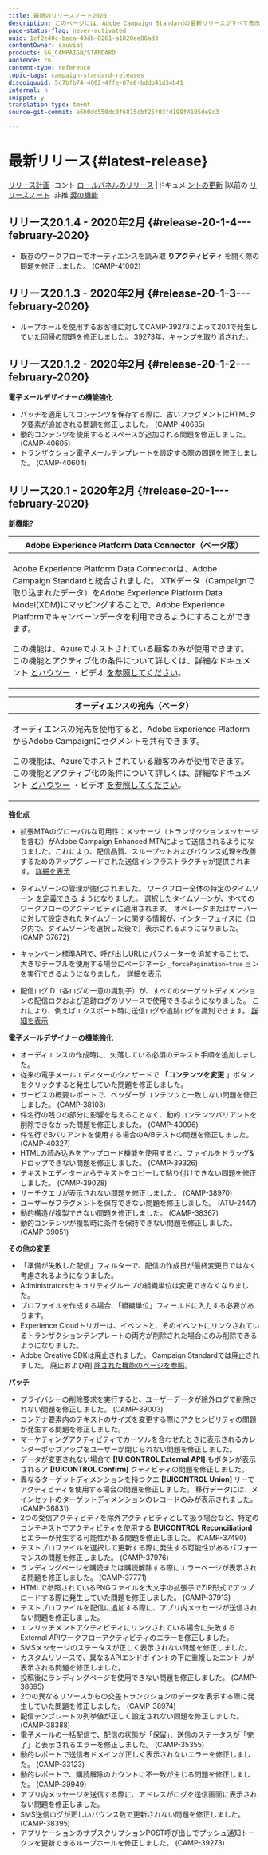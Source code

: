 ```yaml
---
title: 最新のリリースノート2020
description: このページには、Adobe Campaign Standardの最新リリースがすべて表示されます。
page-status-flag: never-activated
uuid: 1cf2e40c-beca-43db-8261-a1820ee86ad3
contentOwner: sauviat
products: SG_CAMPAIGN/STANDARD
audience: rn
content-type: reference
topic-tags: campaign-standard-releases
discoiquuid: 5c7bfb74-4002-4ffe-87e8-bddb41d34b41
internal: n
snippet: y
translation-type: tm+mt
source-git-commit: a6b0dd550dc0f6815cbf25f03fd199f4105de9c3

---
```



# 最新リリース{#latest-release}

[リリース計画](https://helpx.adobe.com/campaign/kb/acs-release-planning.html) |コント [ロールパネルのリリース](https://docs.adobe.com/content/help/en/control-panel/using/release-notes.html) |ドキュメ [ントの更新](../../rn/using/documentation-updates.md) |以前の [リリースノート](../../rn/using/release-notes-2019.md) |非推 [奨の機能](https://helpx.adobe.com/campaign/kb/acs-deprecated-and-removed-features.html)

## リリース20.1.4 - 2020年2月 {#release-20-1-4---february-2020}

* 既存のワークフローでオーディエンスを読み取 **りアクティビティ** を開く際の問題を修正しました。 (CAMP-41002)

## リリース20.1.3 - 2020年2月 {#release-20-1-3---february-2020}

* ループホールを使用するお客様に対してCAMP-39273によって20.1で発生していた回帰の問題を修正しました。 39273年、キャンプを取り消された。

## リリース20.1.2 - 2020年2月 {#release-20-1-2---february-2020}

**電子メールデザイナーの機能強化**

* パッチを適用してコンテンツを保存する際に、古いフラグメントにHTMLタグ要素が追加される問題を修正しました。 (CAMP-40685)
* 動的コンテンツを使用するとスペースが追加される問題を修正しました。 (CAMP-40605)
* トランザクション電子メールテンプレートを設定する際の問題を修正しました。 (CAMP-40604)

## リリース20.1 - 2020年2月 {#release-20-1---february-2020}

**新機能?**


<table> 
 <thead> 
  <tr> 
   <th> <strong>Adobe Experience Platform Data Connector（ベータ版）</strong><br /> </th> 
  </tr> 
 </thead> 
 <tbody> 
  <tr> 
   <td> <p>Adobe Experience Platform Data Connectorは、Adobe Campaign Standardと統合されました。 XTKデータ（Campaignで取り込まれたデータ）をAdobe Experience Platform Data Model(XDM)にマッピングすることで、Adobe Experience Platformでキャンペーンデータを利用できるようにすることができます。 </p>
    <p>この機能は、Azureでホストされている顧客のみが使用できます。 この機能とアクティブ化の条件について詳しくは、詳細なドキュメント <a href="../../administration/using/aep-about-data-connector.md">とハウツー</a> ・ビデオ <a href="https://docs.adobe.com/content/help/en/campaign-learn/campaign-standard-tutorials/administrating/adobe-experience-platform-data-connector/understanding-the-adobe-experience-platform-data-connector.html">を参照してください</a>。</p>
   </td> 
  </tr> 
 </tbody> 
</table>

<table> 
 <thead> 
  <tr> 
   <th> <strong>オーディエンスの宛先（ベータ） </strong><br /> </th> 
  </tr> 
 </thead> 
 <tbody> 
  <tr> 
   <td> <p>オーディエンスの宛先を使用すると、Adobe Experience PlatformからAdobe Campaignにセグメントを共有できます。</p>
    <p>この機能は、Azureでホストされている顧客のみが使用できます。 この機能とアクティブ化の条件について詳しくは、詳細なドキュメント <a href="../../audiences/using/aep-about-audience-destinations-service.md">とハウツー</a> ・ビデオ <a href="https://docs.adobe.com/content/help/en/campaign-learn/campaign-standard-tutorials/profiles-and-audiences/audience-destinations/audience-destinations-overview.html">を参照してください</a>。 </p>
   </td> 
  </tr> 
 </tbody> 
</table>

**強化点**

* 拡張MTAのグローバルな可用性：メッセージ（トランザクションメッセージを含む）がAdobe Campaign Enhanced MTAによって送信されるようになりました。これにより、配信品質、スループットおよびバウンス処理を改善するためのアップグレードされた送信インフラストラクチャが提供されます。 [詳細を表示](https://helpx.adobe.com/campaign/kb/campaign-enhanced-mta.html)

* タイムゾーンの管理が強化されました。 ワークフロー全体の特定のタイムゾーン [を定義できる](../../automating/using/building-a-workflow.md) ようになりました。 選択したタイムゾーンが、すべてのワークフローのアクティビティに適用されます。 オペレータまたはサーバーに対して設定されたタイムゾーンに関する情報が、インターフェイスに（ログ内で、タイムゾーンを選択した後で）表示されるようになりました。 (CAMP-37672)

* キャンペーン標準APIで、呼び出しURLにパラメーターを追加することで、大きなテーブルを使用する場合にページネーシ `_forcePagination=true` ョンを実行できるようになりました。 [詳細を表示](../../api/using/pagination.md)

* 配信ログID（各ログの一意の識別子）が、すべてのターゲットディメンションの配信ログおよび追跡ログのリソースで使用できるようになりました。 これにより、例えばエクスポート時に送信ログや追跡ログを識別できます。 [詳細を表示](../../automating/using/exporting-logs.md)

**電子メールデザイナーの機能強化**

* オーディエンスの作成時に、欠落している必須のテキスト手順を追加しました。
* 従来の電子メールエディターのウィザードで **「コンテンツを変更** 」ボタンをクリックすると発生していた問題を修正しました。
* サービスの概要レポートで、ヘッダーがコンテンツと一致しない問題を修正しました。 (CAMP-38103)
* 件名行の残りの部分に影響を与えることなく、動的コンテンツバリアントを削除できなかった問題を修正しました。 (CAMP-40096)
* 件名行でBバリアントを使用する場合のA/Bテストの問題を修正しました。 (CAMP-40327)
* HTMLの読み込みをアップロード機能を使用すると、ファイルをドラッグ&amp;ドロップできない問題を修正しました。 (CAMP-39326)
* テキストエディターからテキストをコピーして貼り付けできない問題を修正しました。 (CAMP-39028)
* サーチクエリが表示されない問題を修正しました。 (CAMP-38970)
* ユーザーがフラグメントを保存できない問題を修正しました。 (ATU-2447)
* 動的構造が複製できない問題を修正しました。 (CAMP-38367)
* 動的コンテンツが複製時に条件を保持できない問題を修正しました。 (CAMP-39051)

**その他の変更**

* 「準備が失敗した配信」フィルターで、配信の作成日が最終変更日ではなく考慮されるようになりました。
* Administratorsセキュリティグループの組織単位は変更できなくなりました。
* プロファイルを作成する場合、「組織単位」フィールドに入力する必要があります。
* Experience Cloudトリガーは、イベントと、そのイベントにリンクされているトランザクションテンプレートの両方が削除された場合にのみ削除できるようになりました。
* Adobe Creative SDKは廃止されました。 Campaign Standardでは廃止されました。 廃止および削 [除された機能のページを参照](https://helpx.adobe.com/campaign/kb/acs-deprecated-and-removed-features.html)。


**パッチ**

* プライバシーの削除要求を実行すると、ユーザーデータが除外ログで削除されない問題を修正しました。 (CAMP-39003)
* コンテナ要素内のテキストのサイズを変更する際にアクセシビリティの問題が発生する問題を修正しました。
* マーケティングアクティビティでカーソルを合わせたときに表示されるカレンダーポップアップをユーザーが閉じられない問題を修正しました。
* データが変更されない場合で **[!UICONTROL External API]** もボタンが表示されるア **[!UICONTROL Confirm]** クティビティの問題を修正しました。
* 異なるターゲットディメンションを持つクエ **[!UICONTROL Union]** リーでアクティビティを使用する場合の問題を修正しました。 移行データには、メインセットのターゲットディメンションのレコードのみが表示されました。 (CAMP-36831)
* 2つの受信アクティビティを除外アクティビティとして扱う場合など、特定のコンテキストでアクティビティを使用する **[!UICONTROL Reconciliation]** とエラーが発生する可能性がある問題を修正しました。 (CAMP-37490)
* テストプロファイルを選択して更新する際に発生する可能性があるパフォーマンスの問題を修正しました。 (CAMP-37976)
* ランディングページを購読または購読解除する際にエラーページが表示される問題を修正しました。 (CAMP-37771)
* HTMLで参照されているPNGファイルを大文字の拡張子でZIP形式でアップロードする際に発生していた問題を修正しました。 (CAMP-37913)
* テストプロファイルを配信に追加する際に、アプリ内メッセージが送信されない問題を修正しました。
* エンリッチメントアクティビティにリンクされている場合に失敗するExternal APIワークフローアクティビティのエラーを修正しました。
* SMSメッセージのステータスが正しく表示されない問題を修正しました。
* カスタムリソースで、異なるAPIエンドポイントの下に重複したエントリが表示される問題を修正しました。
* 投稿後にランディングページを使用できない問題を修正しました。 (CAMP-38695)
* 2つの異なるリソースからの交差トランジションのデータを表示する際に発生していた問題を修正しました。 (CAMP-38974)
* 配信テンプレートの列挙値が正しく設定されない問題を修正しました。 (CAMP-38388)
* 電子メールの一括配信で、配信の状態が「保留」、送信のステータスが「完了」と表示されるエラーを修正しました。 (CAMP-35355)
* 動的レポートで送信者ドメインが正しく表示されないエラーを修正しました。 (CAMP-33123)
* 動的レポートで、購読解除のカウントに不一致が生じる問題を修正しました。 (CAMP-39949)
* アプリ内メッセージを送信する際に、アドレスがログを送信画面に表示されない問題を修正しました。
* SMS送信ログが正しいバウンス数で更新されない問題を修正しました。 (CAMP-38395)
* アプリケーションのサブスクリプションPOST呼び出しでプッシュ通知トークンを更新できるループホールを修正しました。 (CAMP-39273)
